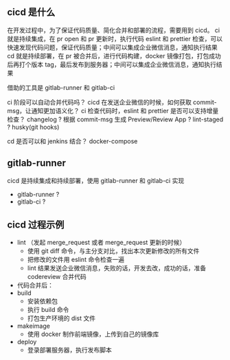 ## cicd 是什么

在开发过程中，为了保证代码质量、简化合并和部署的流程，需要用到 cicd。
ci 就是持续集成，在 pr open 和 pr 更新时，执行代码 eslint 和 prettier 检查，可以快速发现代码问题，保证代码质量；中间可以集成企业微信消息，通知执行结果
cd 就是持续部署，在 pr 被合并后，进行代码构建，docker 镜像打包，打包成功后再打个版本 tag，最后发布到服务器；中间可以集成企业微信消息，通知执行结果

借助的工具是 gitlab-runner 和 gitlab-ci

ci 阶段可以自动合并代码吗？
cicd 在发送企业微信的时候，如何获取 commit-msg，让通知更加语义化？
ci 检查代码时，eslint 和 prettier 是否可以支持增量检查？
changelog ? 根据 commit-msg 生成
Preview/Review App ?
lint-staged ?
husky(git hooks)

cd 是否可以和 jenkins 结合？
docker-compose

## gitlab-runner

cicd 是持续集成和持续部署，使用 gitlab-runner 和 gitlab-ci 实现

- gitlab-runner ?
- gitlab-ci ?

<!-- stages:
  - install
  - build
  - makeimage
  - publish
  - buildNotify
  - deploy

include:
  - local: .gitlab/ci/build.yaml
  - local: .gitlab/ci/publish.yaml
  - local: '.gitlab-ci-payroll.yml'

image: node:14.15.0

variables:
  SSH_OPTS: '-o UserKnownHostsFile=/dev/null -o StrictHostKeyChecking=no'
  PAYROLL_IMAGE_PATH: harbor.peoplus.cn/f2e/venus/venus-frontend/feature/payroll:latest
  PERFORMANCE_IMAGE_PATH: harbor.peoplus.cn/performance/venusweb:pmu-last
  WeChat_KEY: b8a8681b-2e3f-400c-bb7c-1a0fa05b7978

.cache: &cache
  key: '${CI_PROJECT_PATH}-${CI_COMMIT_REF_SLUG}'
  paths:
    - ci_cache/
    - node_modules/

### stable/commission 分支
build_stable_commission_job:
  stage: build
  cache:
    <<: *cache
  script:
    - mkdir -p /usr/local/ci_yarn_cache
    - set NODE_OPTIONS=--max-old-space-size=4096
    - yarn config set cache-folder /usr/local/ci_yarn_cache
    - yarn config set registry https://registry.npmmirror.com
    - rm -rf node_modules/
    - yarn install
    - NODE_OPTIONS=--max_old_space_size=8192 yarn run build-all develop commission login f2e
  artifacts:
    paths:
      - dist/
      - Dockerfile
  only:
    - feature/commission
    - stable/commission

makeimage_stable_commission_job:
  image: docker:stable
  services:
    - docker:dind
  before_script:
    - docker info
  stage: makeimage
  script:
    - docker build --pull -t harbor.peoplus.cn/peoplus-v2/venusweb:test .
    - docker login -u ${HARBOR_USERNAME} -p ${HARBOR_PASSWORD} http://harbor.peoplus.cn
    - docker push harbor.peoplus.cn/peoplus-v2/venusweb:test
    - docker rmi harbor.peoplus.cn/peoplus-v2/venusweb:test
  only:
    - feature/commission
    - stable/commission

deploy_stable_commission_job:
  stage: deploy
  before_script:
    - 'which ssh-agent || ( apt-get update -y && apt-get install openssh-client -y )'
    - eval $(ssh-agent -s)
    - echo "${DEPLOY_TEST_SSH_KEY}" | tr -d '\r' | ssh-add - > /dev/null
    - mkdir -p ~/.ssh
    - chmod 700 ~/.ssh
  script:
    - ssh $SSH_OPTS ${DEPLOY_TEST_HOST} -p ${SSH_PORT}  "docker pull harbor.peoplus.cn/peoplus-v2/venusweb:test; docker pull harbor.peoplus.cn/venus/loopback:test; eroadctl proxima_test reload;"
    - echo "http://${DEPLOY_TEST_HOST}:${DEPLOY_TEST_PORT}"
  only:
    - feature/commission
    - stable/commission
  when: manual -->

## cicd 过程示例

- lint （发起 merge_request 或者 merge_request 更新的时候）
  - 使用 git diff 命令，与主分支对比，找出本次更新修改的所有文件
  - 把修改的文件用 eslint 命令检查一遍
  - lint 结果发送企业微信消息，失败的话，开发去改，成功的话，准备 codereview 合并代码
- 代码合并后：
- build
  - 安装依赖包
  - 执行 build 命令
  - 打包生产环境的 dist 文件
- makeimage
  - 使用 docker 制作前端镜像，上传到自己的镜像库
- deploy
  - 登录部署服务器，执行发布脚本
